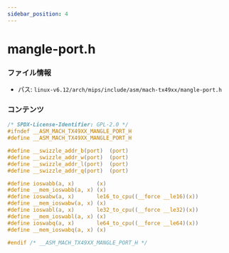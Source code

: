 ```yaml
---
sidebar_position: 4
---
```

# mangle-port.h

### ファイル情報

- パス: `linux-v6.12/arch/mips/include/asm/mach-tx49xx/mangle-port.h`

### コンテンツ

```h
/* SPDX-License-Identifier: GPL-2.0 */
#ifndef __ASM_MACH_TX49XX_MANGLE_PORT_H
#define __ASM_MACH_TX49XX_MANGLE_PORT_H

#define __swizzle_addr_b(port)	(port)
#define __swizzle_addr_w(port)	(port)
#define __swizzle_addr_l(port)	(port)
#define __swizzle_addr_q(port)	(port)

#define ioswabb(a, x)		(x)
#define __mem_ioswabb(a, x)	(x)
#define ioswabw(a, x)		le16_to_cpu((__force __le16)(x))
#define __mem_ioswabw(a, x)	(x)
#define ioswabl(a, x)		le32_to_cpu((__force __le32)(x))
#define __mem_ioswabl(a, x)	(x)
#define ioswabq(a, x)		le64_to_cpu((__force __le64)(x))
#define __mem_ioswabq(a, x)	(x)

#endif /* __ASM_MACH_TX49XX_MANGLE_PORT_H */

```
